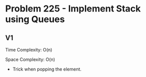 # Problem 225 - Implement Stack using Queues

## V1

Time Complexity: O(n)

Space Complexity: O(n)

- Trick when popping the element.
